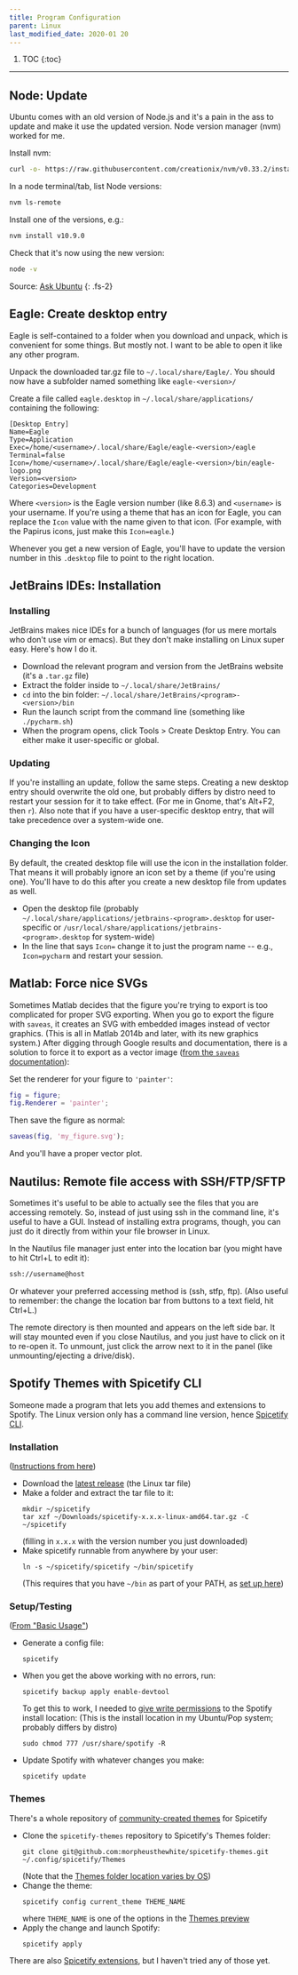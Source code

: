 ```yaml
---
title: Program Configuration
parent: Linux
last_modified_date: 2020-01 20
---
```


1. TOC
{:toc}

---

## Node: Update

Ubuntu comes with an old version of Node.js and it's a pain in the ass to update and make it use the updated version. Node version manager (nvm) worked for me.

Install nvm:

```bash
curl -o- https://raw.githubusercontent.com/creationix/nvm/v0.33.2/install.sh | bash
```

In a node terminal/tab, list Node versions:

```bash
nvm ls-remote
```


Install one of the versions, e.g.:

```bash
nvm install v10.9.0
```

Check that it's now using the new version:

```bash
node -v
```

Source: [Ask Ubuntu](https://askubuntu.com/a/932885)
{: .fs-2}

## Eagle: Create desktop entry

Eagle is self-contained to a folder when you download and unpack, which is convenient for some things. But mostly not. I want to be able to open it like any other program.

Unpack the downloaded tar.gz file to `~/.local/share/Eagle/`. You should now have a subfolder named something like `eagle-<version>/`

Create a file called `eagle.desktop` in `~/.local/share/applications/` containing the following:

```
[Desktop Entry]
Name=Eagle
Type=Application
Exec=/home/<username>/.local/share/Eagle/eagle-<version>/eagle
Terminal=false
Icon=/home/<username>/.local/share/Eagle/eagle-<version>/bin/eagle-logo.png
Version=<version>
Categories=Development
```

Where `<version>` is the Eagle version number (like 8.6.3) and `<username>` is your username. If you're using a theme that has an icon for Eagle, you can replace the `Icon` value with the name given to that icon. (For example, with the Papirus icons, just make this `Icon=eagle`.)

Whenever you get a new version of Eagle, you'll have to update the version number in this `.desktop` file to point to the right location.

## JetBrains IDEs: Installation

### Installing

JetBrains makes nice IDEs for a bunch of languages (for us mere mortals who don't use vim or emacs). But they don't make installing on Linux super easy. Here's how I do it.

- Download the relevant program and version from the JetBrains website (it's a `.tar.gz` file)
- Extract the folder inside to `~/.local/share/JetBrains/`
- `cd` into the bin folder: `~/.local/share/JetBrains/<program>-<version>/bin`
- Run the launch script from the command line (something like `./pycharm.sh`)
- When the program opens, click Tools > Create Desktop Entry. You can either make it user-specific or global.

### Updating

If you're installing an update, follow the same steps. Creating a new desktop entry should overwrite the old one, but probably differs by distro need to restart your session for it to take effect. (For me in Gnome, that's Alt+F2, then `r`). Also note that if you have a user-specific desktop entry, that will take precedence over a system-wide one.

### Changing the Icon

By default, the created desktop file will use the icon in the installation folder. That means it will probably ignore an icon set by a theme (if you're using one). You'll have to do this after you create a new desktop file from updates as well.

- Open the desktop file (probably `~/.local/share/applications/jetbrains-<program>.desktop` for user-specific or `/usr/local/share/applications/jetbrains-<program>.desktop` for system-wide)
- In the line that says `Icon=` change it to just the program name -- e.g., `Icon=pycharm` and restart your session.

## Matlab: Force nice SVGs

Sometimes Matlab decides that the figure you're trying to export is too complicated for proper SVG exporting. When you go to export the figure with `saveas`, it creates an SVG with embedded images instead of vector graphics. (This is all in Matlab 2014b and later, with its new graphics system.) After digging through Google results and documentation, there is a solution to force it to export as a vector image ([from the `saveas` documentation](https://www.mathworks.com/help/matlab/ref/saveas.html)):

Set the renderer for your figure to `'painter'`:

```matlab
fig = figure;
fig.Renderer = 'painter';
```

Then save the figure as normal:

```matlab
saveas(fig, 'my_figure.svg');
```

And you'll have a proper vector plot.

## Nautilus: Remote file access with SSH/FTP/SFTP

Sometimes it's useful to be able to actually see the files that you are accessing remotely.  So, instead of just using ssh in the command line, it's useful to have a GUI.  Instead of installing extra programs, though, you can just do it directly from within your file browser in Linux.

In the Nautilus file manager just enter into the location bar (you might have to hit Ctrl+L to edit it):

```bash
ssh://username@host
```

Or whatever your preferred accessing method is (ssh, stfp, ftp).  (Also useful to remember: the change the location bar from buttons to a text field, hit Ctrl+L.)

The remote directory is then mounted and appears on the left side bar.  It will stay mounted even if you close Nautilus, and you just have to click on it to re-open it.  To unmount, just click the arrow next to it in the panel (like unmounting/ejecting a drive/disk).

## Spotify Themes with Spicetify CLI

Someone made a program that lets you add themes and extensions to Spotify. The Linux version only has a command line version, hence [Spicetify CLI](https://github.com/khanhas/spicetify-cli).

### Installation

([Instructions from here](https://github.com/khanhas/spicetify-cli/wiki/Installation))

- Download the [latest release](https://github.com/khanhas/spicetify-cli/releases) (the Linux tar file)
- Make a folder and extract the tar file to it:
  ```shell
  mkdir ~/spicetify
  tar xzf ~/Downloads/spicetify-x.x.x-linux-amd64.tar.gz -C ~/spicetify
  ```
  (filling in `x.x.x` with the version number you just downloaded)
- Make spicetify runnable from anywhere by your user:
  ```shell
  ln -s ~/spicetify/spicetify ~/bin/spicetify
  ```
  (This requires that you have `~/bin` as part of your PATH, as [set up here](#make-a-shell-command))

### Setup/Testing

([From "Basic Usage"](https://github.com/khanhas/spicetify-cli/wiki/Basic-Usage))

- Generate a config file:
  ```shell
  spicetify
  ```
- When you get the above working with no errors, run:
  ```shell
  spicetify backup apply enable-devtool
  ```
  To get this to work, I needed to [give write permissions](https://github.com/khanhas/spicetify-cli/wiki/Installation#note-for-linux-users) to the Spotify install location: (This is the install location in my Ubuntu/Pop system; probably differs by distro)
  ```shell
  sudo chmod 777 /usr/share/spotify -R
  ```
- Update Spotify with whatever changes you make:
  ```shell
  spicetify update
  ```

### Themes

There's a whole repository of [community-created themes](https://github.com/morpheusthewhite/spicetify-themes) for Spicetify

- Clone the `spicetify-themes` repository to Spicetify's Themes folder:
  ```shell
  git clone git@github.com:morpheusthewhite/spicetify-themes.git ~/.config/spicetify/Themes
  ```
  (Note that the [Themes folder location varies by OS](https://github.com/khanhas/spicetify-cli/wiki/Customization#themes))
- Change the theme:
  ```shell
  spicetify config current_theme THEME_NAME
  ```
  where `THEME_NAME` is one of the options in the [Themes preview](https://github.com/morpheusthewhite/spicetify-themes/wiki/Themes-preview)
- Apply the change and launch Spotify:
  ```shell
  spicetify apply
  ```

There are also [Spicetify extensions](https://github.com/khanhas/spicetify-cli/wiki/Extensions), but I haven't tried any of those yet.